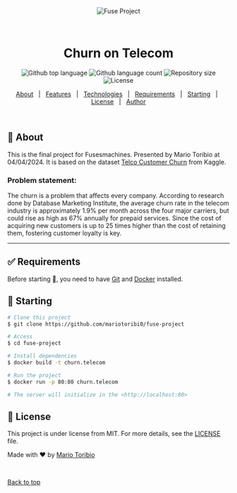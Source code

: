 <div align="center" id="top"> 
  <img src="./.github/app.gif" alt="Fuse Project" />

  &#xa0;

  <!-- <a href="https://fuseproject.netlify.app">Demo</a> -->
</div>

<h1 align="center">Churn on Telecom</h1>

<p align="center">
  <img alt="Github top language" src="https://img.shields.io/github/languages/top/mariotoribi0/fuse-project?color=56BEB8">

  <img alt="Github language count" src="https://img.shields.io/github/languages/count/mariotoribi0/fuse-project?color=56BEB8">

  <img alt="Repository size" src="https://img.shields.io/github/repo-size/mariotoribi0/fuse-project?color=56BEB8">

  <img alt="License" src="https://img.shields.io/github/license/mariotoribi0/fuse-project?color=56BEB8">

  <!-- <img alt="Github issues" src="https://img.shields.io/github/issues/mariotoribi0/fuse-project?color=56BEB8" /> -->

  <!-- <img alt="Github forks" src="https://img.shields.io/github/forks/mariotoribi0/fuse-project?color=56BEB8" /> -->

  <!-- <img alt="Github stars" src="https://img.shields.io/github/stars/mariotoribi0/fuse-project?color=56BEB8" /> -->
</p>

<!-- Status -->

<!-- <h4 align="center"> 
	🚧  Fuse Project 🚀 Under construction...  🚧
</h4> 

<hr> -->

<p align="center">
  <a href="#dart-about">About</a> &#xa0; | &#xa0; 
  <a href="#sparkles-features">Features</a> &#xa0; | &#xa0;
  <a href="#rocket-technologies">Technologies</a> &#xa0; | &#xa0;
  <a href="#white_check_mark-requirements">Requirements</a> &#xa0; | &#xa0;
  <a href="#checkered_flag-starting">Starting</a> &#xa0; | &#xa0;
  <a href="#memo-license">License</a> &#xa0; | &#xa0;
  <a href="https://github.com/mariotoribi0" target="_blank">Author</a>
</p>

<br>

## :dart: About ##

This is the final project for Fusesmachines. Presented by Mario Toribio at 04/04/2024.
It is based on the dataset <a href="https://www.kaggle.com/datasets/blastchar/telco-customer-churn">Telco Customer Churn</a> from Kaggle.
### Problem statement: 
The churn is a problem that affects every company. According to research done by Database Marketing Institute, the average churn rate in the telecom industry is approximately 1.9% per month across the four major carriers, but could rise as high as 67% annually for prepaid services. Since the cost of acquiring new customers is up to 25 times higher than the cost of retaining them, fostering customer loyalty is key.
<hr>

## :white_check_mark: Requirements ##

Before starting :checkered_flag:, you need to have [Git](https://git-scm.com) and [Docker](https://www.docker.com/) installed.

## :checkered_flag: Starting ##

```bash
# Clone this project
$ git clone https://github.com/mariotoribi0/fuse-project

# Access
$ cd fuse-project

# Install dependencies
$ docker build -t churn.telecom

# Run the project
$ docker run -p 80:80 churn.telecom

# The server will initialize in the <http://localhost:80>
```

## :memo: License ##

This project is under license from MIT. For more details, see the [LICENSE](LICENSE.md) file.


Made with :heart: by <a href="https://github.com/mariotoribi0" target="_blank">Mario Toribio</a>

&#xa0;

<a href="#top">Back to top</a>

